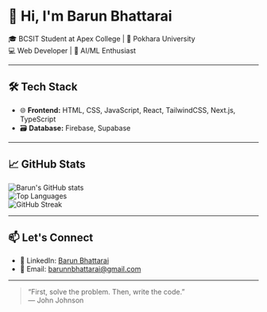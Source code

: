 # 👋 Hi, I'm Barun Bhattarai

🎓 BCSIT Student at Apex College | 📍 Pokhara University  
💻 Web Developer | 🤖 AI/ML Enthusiast

---

## 🛠️ Tech Stack
- 🌐 **Frontend:** HTML, CSS, JavaScript, React, TailwindCSS, Next.js, TypeScript  
- 🗃️ **Database:** Firebase, Supabase

---

## 📈 GitHub Stats

![Barun's GitHub stats](https://github-readme-stats.vercel.app/api?username=barunnbhattarai01&show_icons=true&theme=tokyonight)  
![Top Languages](https://github-readme-stats.vercel.app/api/top-langs/?username=barunnbhattarai01&layout=compact&theme=tokyonight)  
![GitHub Streak](https://github-readme-streak-stats.herokuapp.com/?user=barunnbhattarai01&theme=tokyonight)

---

## 📫 Let's Connect

- 🔗 LinkedIn: [Barun Bhattarai](https://linkedin.com/in/barun-bhattarai-760a7335b)  
- 📧 Email: barunnbhattarai@gmail.com

---

> “First, solve the problem. Then, write the code.”  
> — John Johnson
